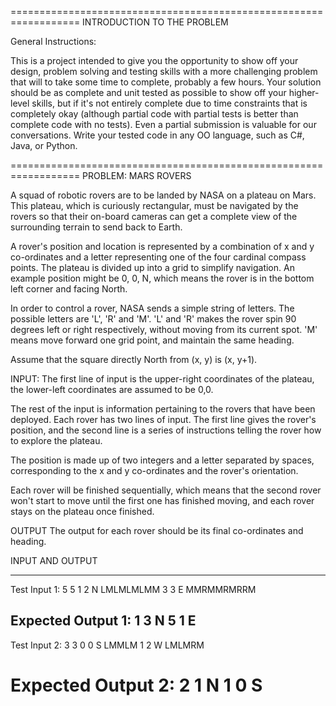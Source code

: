 ==================================================================
INTRODUCTION TO THE PROBLEM

General Instructions:

This is a project intended to give you the opportunity to show off your design, problem solving and testing skills with a more challenging problem that will to take some time to complete, probably a few hours.  Your solution should be as complete and unit tested as possible to show off your higher-level skills, but if it's not entirely complete due to time constraints that is completely okay (although partial code with partial tests is better than complete code with no tests).  Even a partial submission is valuable for our conversations.  Write your tested code in any OO language, such as C#, Java, or Python.

==================================================================
PROBLEM:  MARS ROVERS

A squad of robotic rovers are to be landed by NASA on a plateau on Mars.
This plateau, which is curiously rectangular, must be navigated by the
rovers so that their on-board cameras can get a complete view of the
surrounding terrain to send back to Earth.

A rover's position and location is represented by a combination of x and y
co-ordinates and a letter representing one of the four cardinal compass
points. The plateau is divided up into a grid to simplify navigation. An
example position might be 0, 0, N, which means the rover is in the bottom
left corner and facing North.

In order to control a rover, NASA sends a simple string of letters. The
possible letters are 'L', 'R' and 'M'. 'L' and 'R' makes the rover spin 90
degrees left or right respectively, without moving from its current spot.
'M' means move forward one grid point, and maintain the same heading.

Assume that the square directly North from (x, y) is (x, y+1).

INPUT:
The first line of input is the upper-right coordinates of the plateau, the
lower-left coordinates are assumed to be 0,0.

The rest of the input is information pertaining to the rovers that have
been deployed. Each rover has two lines of input. The first line gives the
rover's position, and the second line is a series of instructions telling
the rover how to explore the plateau.

The position is made up of two integers and a letter separated by spaces,
corresponding to the x and y co-ordinates and the rover's orientation.

Each rover will be finished sequentially, which means that the second rover
won't start to move until the first one has finished moving, and each rover
stays on the plateau once finished.


OUTPUT
The output for each rover should be its final co-ordinates and heading.

INPUT AND OUTPUT

------------------------------------------------------------------
Test Input 1:
5 5
1 2 N
LMLMLMLMM
3 3 E
MMRMMRMRRM

Expected Output 1:
1 3 N
5 1 E
------------------------------------------------------------------
Test Input 2:
3 3
0 0 S
LMMLM
1 2 W
LMLMRM

Expected Output 2:
2 1 N
1 0 S
==================================================================

